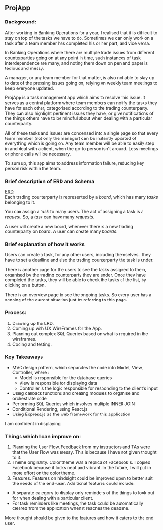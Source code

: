 ## ProjApp

### Background:

After working in Banking Operations for a year, I realised that it is difficult to stay on top of the tasks we have to do. Sometimes we can only work on a task after a team member has completed his or her part, and vice versa.

In Banking Operations where there are multiple trade issues from different counterparties going on at any point in time, such instances of task interdependence are many, and noting them down on pen and paper is tedious and messy. 

A manager, or any team member for that matter, is also not able to stay up to date of the pressing issues going on, relying on weekly team meetings to keep everyone updated.

ProjApp is a task management app which aims to resolve this issue. It serves as a central platform where team members can notify the tasks they have for each other, categorised according to the trading counterparty. They can also highlight pertinent issues they have, or give notifications of the things others have to be mindful about when dealing with a particular counterparty.

All of these tasks and issues are condensed into a single page so that every team member (not only the manager) can be instantly updated of everything which is going on. Any team member will be able to easily step in and deal with a client, when the go-to person isn't around. Less meetings or phone calls will be necessary.  

To sum up, this app aims to address information failure, reducing key person risk within the team.  

### Brief description of ERD and Schema
[ERD](./erd.png)</br>
Each trading counterparty is represented by a _board_, which has many _tasks_ belonging to it.

You can assign a _task_ to many users. The act of assigning a task is a _request_. So, a _task_ can have many _requests_.

A user will create a new board, whenever there is a new trading counterparty on board. A user can create many _boards_.

### Brief explanation of how it works

Users can create a task, for any other users, including themselves. They have to set a deadline and also the trading counterparty the task is under.

There is another page for the users to see the tasks assigned to them, organised by the trading counterparty they are under. Once they have completed the tasks, they will be able to check the tasks of the list, by clicking on a button.

There is an overview page to see the ongoing tasks. So every user has a sensing of the current situation just by referring to this page.

### Process:

1. Drawing up the ERD.
2. Coming up with UX WireFrames for the App. 
3. Planning out complex SQL Queries based on what is required in the wireframes.
4. Coding and testing. 

### Key Takeaways 

* MVC design pattern, which separates the code into Model, View, Controller, where :
  * Model is responsible for the database queries
  * View is responsible for displaying data
  * Controller is the logic responsible for responding to the client's input
* Using callback functions and creating modules to organise and orchestrate code 
* Performing SQL Queries which involves multiple INNER JOIN
* Conditional Rendering, using React.js
* Using Express.js as the web framework for this application 

I am confident in displaying 

### Things which I can improve on: 

1. Planning the User Flow. Feedback from my instructors and TAs were that the User Flow was messy. This is because I have not given thought to it.
2. Theme originality. Color theme was a replica of Facebook's. I copied Facebook because it looks neat and vibrant. In the future, I will put in more effort on the color theme. 
4. Features. Features on hindsight could be improved upon to better suit the needs of the end-user. 
  Additional features could include:
 - A separate category to display only reminders of the things to look out for when dealing with a particular client. 
 - For task reminders like meetings,  the task could be automatically cleared from the application when it reaches the deadline. 
 
 More thought should be given to the features and how it caters to the end user. 
